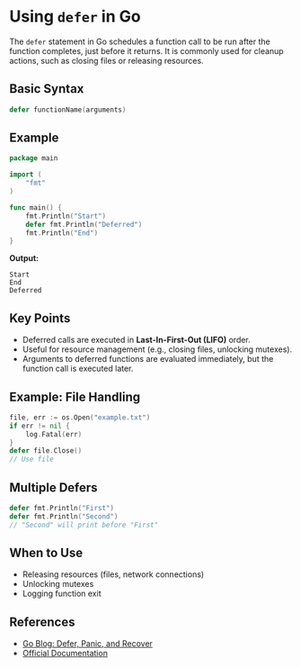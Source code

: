 # Using `defer` in Go

The `defer` statement in Go schedules a function call to be run after the function completes, just before it returns. It is commonly used for cleanup actions, such as closing files or releasing resources.

## Basic Syntax

```go
defer functionName(arguments)
```

## Example

```go
package main

import (
    "fmt"
)

func main() {
    fmt.Println("Start")
    defer fmt.Println("Deferred")
    fmt.Println("End")
}
```

**Output:**
```
Start
End
Deferred
```

## Key Points

- Deferred calls are executed in **Last-In-First-Out (LIFO)** order.
- Useful for resource management (e.g., closing files, unlocking mutexes).
- Arguments to deferred functions are evaluated immediately, but the function call is executed later.

## Example: File Handling

```go
file, err := os.Open("example.txt")
if err != nil {
    log.Fatal(err)
}
defer file.Close()
// Use file
```

## Multiple Defers

```go
defer fmt.Println("First")
defer fmt.Println("Second")
// "Second" will print before "First"
```

## When to Use

- Releasing resources (files, network connections)
- Unlocking mutexes
- Logging function exit

## References

- [Go Blog: Defer, Panic, and Recover](https://blog.golang.org/defer-panic-and-recover)
- [Official Documentation](https://golang.org/doc/effective_go#defer)